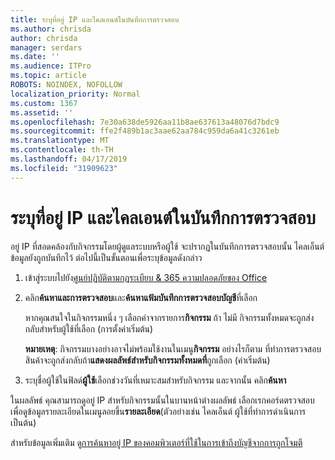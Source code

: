 ```yaml
---
title: ระบุที่อยู่ IP และไคลเอนต์ในบันทึกการตรวจสอบ
ms.author: chrisda
author: chrisda
manager: serdars
ms.date: ''
ms.audience: ITPro
ms.topic: article
ROBOTS: NOINDEX, NOFOLLOW
localization_priority: Normal
ms.custom: 1367
ms.assetid: ''
ms.openlocfilehash: 7e30a638de5926aa11b8ae637613a48076d7bdc9
ms.sourcegitcommit: ffe2f489b1ac3aae62aa784c959da6a41c3261eb
ms.translationtype: MT
ms.contentlocale: th-TH
ms.lasthandoff: 04/17/2019
ms.locfileid: "31909623"
---
```

# <a name="identify-ip-address-and-client-in-audit-logs"></a>ระบุที่อยู่ IP และไคลเอนต์ในบันทึกการตรวจสอบ

อยู่ IP ที่สอดคล้องกับกิจกรรมโดยผู้ดูแลระบบหรือผู้ใช้ จะปรากฏในบันทึกการตรวจสอบนั้น ไคลเอ็นต์ข้อมูลยังถูกบันทึกไว้ ต่อไปนี้เป็นขั้นตอนเพื่อระบุข้อมูลดังกล่าว

1. เข้าสู่ระบบไปยัง[ศูนย์ปฏิบัติตามกฎระเบียบ & 365 ความปลอดภัยของ Office](https://protection.office.com/)

2. คลิก**ค้นหาและการตรวจสอบ**และ**ค้นหาแฟ้มบันทึกการตรวจสอบบัญชี**ที่เลือก

   หากคุณสนใจในกิจกรรมหนึ่ง ๆ เลือกค่าจากรายการ**กิจกรรม** ถ้า ไม่มี กิจกรรมทั้งหมดจะถูกส่งกลับสำหรับผู้ใช้ที่เลือก (การตั้งค่าเริ่มต้น)

   **หมายเหตุ**: กิจกรรมบางอย่างอาจไม่พร้อมใช้งานในเมนู**กิจกรรม** อย่างไรก็ตาม ที่ทำการตรวจสอบสินค้าจะถูกส่งกลับถ้า**แสดงผลลัพธ์สำหรับกิจกรรมทั้งหมดที่**ถูกเลือก (ค่าเริ่มต้น)

3. ระบุชื่อผู้ใช้ในฟิลด์**ผู้ใช้**เลือกช่วงวันที่เหมาะสมสำหรับกิจกรรม และจากนั้น คลิก**ค้นหา**

ในผลลัพธ์ คุณสามารถดูอยู่ IP สำหรับกิจกรรมนั้นในบานหน้าต่างผลลัพธ์ เลือกเรกคอร์ดตรวจสอบเพื่อดูข้อมูลรายละเอียดในเมนูลอยขึ้น**รายละเอียด**(ตัวอย่างเช่น ไคลเอ็นต์ ผู้ใช้ที่ทำการดำเนินการ เป็นต้น)

สำหรับข้อมูลเพิ่มเติม ดู[การค้นหาอยู่ IP ของคอมพิวเตอร์ที่ใช้ในการเข้าถึงบัญชีจากการถูกโจมตี](https://docs.microsoft.com/office365/securitycompliance/auditing-troubleshooting-scenarios#finding-the-ip-address-of-the-computer-used-to-access-a-compromised-account)
